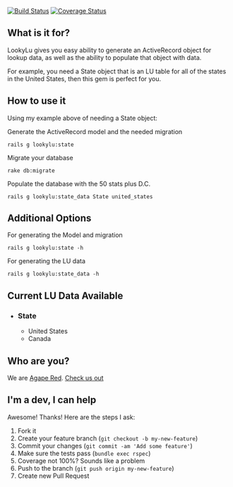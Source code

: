 [![Build Status](https://travis-ci.org/agapered/looky-lu.png?branch=master)](https://travis-ci.org/agapered/looky-lu)
[![Coverage Status](https://coveralls.io/repos/agapered/looky-lu/badge.png?branch=master)](https://coveralls.io/r/agapered/looky-lu?branch=master)


## What is it for? ##

LookyLu gives you easy ability to generate an ActiveRecord object for lookup data, as well as the ability to populate that object with data.

For example, you need a State object that is an LU table for all of the states in the United States, then this gem is perfect for you.

## How to use it ##

Using my example above of needing a State object:

Generate the ActiveRecord model and the needed migration
```
rails g lookylu:state
```

Migrate your database 
```
rake db:migrate
```

Populate the database with the 50 stats plus D.C.
```
rails g lookylu:state_data State united_states
```

## Additional Options ##

For generating the Model and migration
```
rails g lookylu:state -h
```

For generating the LU data
```
rails g lookylu:state_data -h
```

## Current LU Data Available ##

* ### State ###
    * United States
    * Canada


## Who are you? ##

We are [Agape Red](https://twitter.com/agape_red). [Check us out](http://agapered.com/)

## I'm a dev, I can help ##

Awesome! Thanks! Here are the steps I ask:

1. Fork it
2. Create your feature branch (`git checkout -b my-new-feature`)
3. Commit your changes (`git commit -am 'Add some feature'`)
4. Make sure the tests pass (`bundle exec rspec`)
5. Coverage not 100%? Sounds like a problem
6. Push to the branch (`git push origin my-new-feature`)
7. Create new Pull Request
